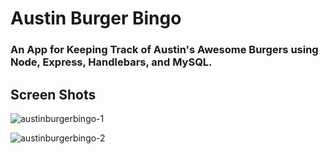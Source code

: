 
# Austin Burger Bingo

### An App for Keeping Track of Austin's Awesome Burgers using Node, Express, Handlebars, and MySQL.

## Screen Shots

![austinburgerbingo-1](https://user-images.githubusercontent.com/33525322/39669309-c064f62e-50ad-11e8-83ee-bd43b6d8b1f6.png)

![austinburgerbingo-2](https://user-images.githubusercontent.com/33525322/39669310-c2d7bf18-50ad-11e8-97a4-b18bc97ddf2e.png)
